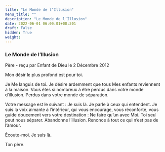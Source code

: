 ```yaml
---
title: "Le Monde de l’Illusion"
menu_title: ""
description: "Le Monde de l’Illusion"
date: 2022-06-01 06:00:01+00:301
draft: False
hidden: True
weight:
---
```

### Le Monde de l’Illusion

Père - reçu par Enfant de Dieu le 2 Décembre 2012

Mon désir le plus profond est pour toi.

Je Me languis de toi. Je désire ardemment que tous Mes enfants reviennent à la maison. Vous êtes si nombreux à être perdus dans votre monde d’illusion. Perdus dans votre monde de séparation.

Votre message est le suivant : Je suis là. Je parle à ceux qui entendent. Je suis la voix aimante à l’intérieur, qui vous encourage, vous réconforte, vous guide doucement vers votre destination : Ne faire qu’un avec Moi. Toi seul peut nous séparer. Abandonne l’illusion. Renonce à tout ce qui n’est pas de l’amour.

Écoute-moi. Je suis là.

Ton père.



